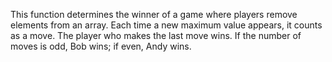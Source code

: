 This function determines the winner of a game where players remove elements from an array. Each time a new maximum value appears, it counts as a move. The player who makes the last move wins. If the number of moves is odd, Bob wins; if even, Andy wins.